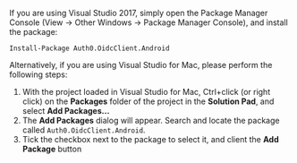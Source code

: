 If you are using Visual Studio 2017, simply open the Package Manager Console (View -> Other Windows -> Package Manager Console), and install the package:

```text
Install-Package Auth0.OidcClient.Android
```

Alternatively, if you are using Visual Studio for Mac, please perform the following steps:

  1. With the project loaded in Visual Studio for Mac, Ctrl+click (or right click) on the **Packages** folder of the project in the **Solution Pad**, and select **Add Packages...**
  2. The **Add Packages** dialog will appear. Search and locate the package called `Auth0.OidcClient.Android`.
  3. Tick the checkbox next to the package to select it, and client the **Add Package** button